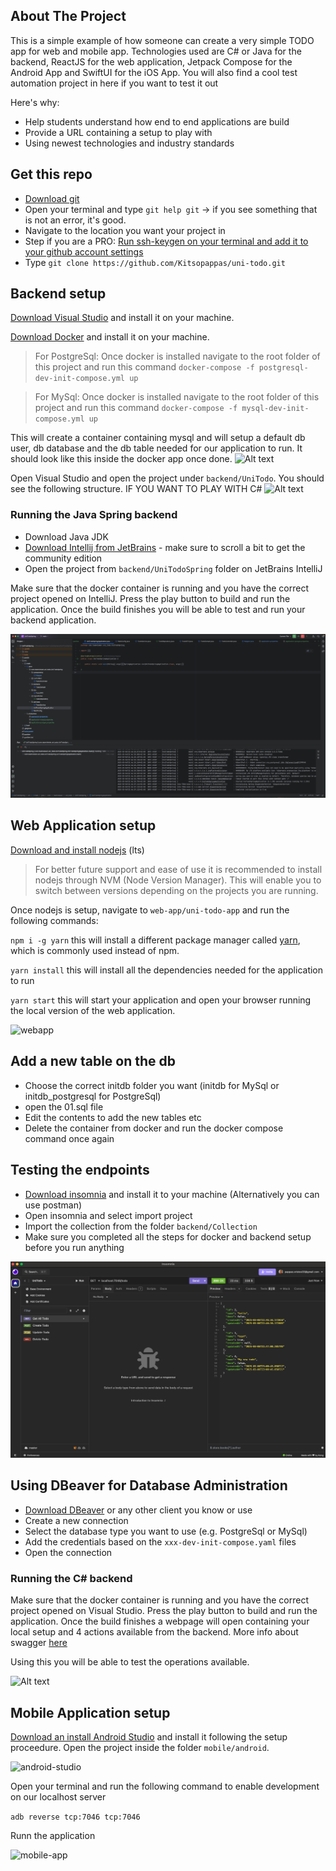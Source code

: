 
## About The Project

This is a simple example of how someone can create a very simple TODO app for web and mobile app. Technologies used are C# or Java for the backend, ReactJS for the web application, Jetpack Compose for the Android App and SwiftUI for the iOS App.
You will also find a cool test automation project in here if you want to test it out

Here's why:
* Help students understand how end to end applications are build
* Provide a URL containing a setup to play with
* Using newest technologies and industry standards

## Get this repo
- [Download git](https://git-scm.com/downloads)
- Open your terminal and type `git help git` -> if you see something that is not an error, it's good.
- Navigate to the location you want your project in
- Step if you are a PRO: [Run ssh-keygen on your terminal and add it to your github account settings](https://docs.github.com/en/authentication/connecting-to-github-with-ssh/adding-a-new-ssh-key-to-your-github-account)
- Type `git clone https://github.com/Kitsopappas/uni-todo.git`

## Backend setup

[Download Visual Studio](https://visualstudio.microsoft.com/downloads/) and install it on your machine.

[Download Docker](https://www.docker.com/products/docker-desktop/) and install it on your machine.

> For PostgreSql:
Once docker is installed navigate to the root folder of this project and run this command `docker-compose -f postgresql-dev-init-compose.yml up`

> For MySql:
Once docker is installed navigate to the root folder of this project and run this command `docker-compose -f mysql-dev-init-compose.yml up`

This will create a container containing mysql and will setup a default db user, db database and the db table needed for our application to run. It should look like this inside the docker app once done.
![Alt text](./readme-img/container.png?raw=true "Docker container")

Open Visual Studio and open the project under `backend/UniTodo`. You should see the following structure. IF YOU WANT TO PLAY WITH C#
![Alt text](./readme-img/vs-backend.png?raw=true "vs")

### Running the Java Spring backend
- Download Java JDK
- [Download Intellij from JetBrains](https://www.jetbrains.com/idea/download/) - make sure to scroll a bit to get the community edition
- Open the project from `backend/UniTodoSpring` folder on JetBrains IntelliJ

Make sure that the docker container is running and you have the correct project opened on IntelliJ. Press the play button to build and run the application. Once the build finishes you will be able to test and run your backend application.

![JetBrains](./readme-img/jetbrains-app.png?raw=true "jetbrains-app")

## Web Application setup

[Download and install nodejs](https://nodejs.org/en/) (lts)

> For better future support and ease of use it is recommended to install nodejs through NVM (Node Version Manager). This will enable you to switch between versions depending on the projects you are running.

Once nodejs is setup, navigate to `web-app/uni-todo-app` and run the following commands:

`npm i -g yarn` this will install a different package manager called [yarn](https://yarnpkg.com/), which is commonly used instead of npm.

`yarn install` this will install all the dependencies needed for the application to run

`yarn start` this will start your application and open your browser running the local version of the web application.

![webapp](./readme-img/web-app.png?raw=true "web-app")

## Add a new table on the db
- Choose the correct initdb folder you want (initdb for MySql or initdb_postgresql for PostgreSql)
- open the 01.sql file
- Edit the contents to add the new tables etc
- Delete the container from docker and run the docker compose command once again

## Testing the endpoints
- [Download insomnia](https://insomnia.rest/) and install it to your machine (Alternatively you can use postman)
- Open insomnia and select import project
- Import the collection from the folder `backend/Collection`
- Make sure you completed all the steps for docker and backend setup before you run anything

![insomnia](./readme-img/insomnia.png?raw=true "insomnia")

## Using DBeaver for Database Administration
- [Download DBeaver](https://dbeaver.io/) or any other client you know or use
- Create a new connection
- Select the database type you want to use (e.g. PostgreSql or MySql)
- Add the credentials based on the `xxx-dev-init-compose.yaml` files
- Open the connection

### Running the C# backend

Make sure that the docker container is running and you have the correct project opened on Visual Studio. Press the play button to build and run the application. Once the build finishes a webpage will open containing your local setup and 4 actions available from the backend. More info about swagger [here](https://swagger.io/)

Using this you will be able to test the operations available.

![Alt text](./readme-img/swagger.png?raw=true "swagger")

## Mobile Application setup

[Download an install Android Studio](https://developer.android.com/studio) and install it following the setup proceedure.
Open the project inside the folder `mobile/android`.

![android-studio](./readme-img/android-studio.png?raw=true "android-studio")

Open your terminal and run the following command to enable development on our localhost server

`adb reverse tcp:7046 tcp:7046` 

Runn the application 

![mobile-app](./readme-img/mobile-app.png?raw=true "mobile-app")